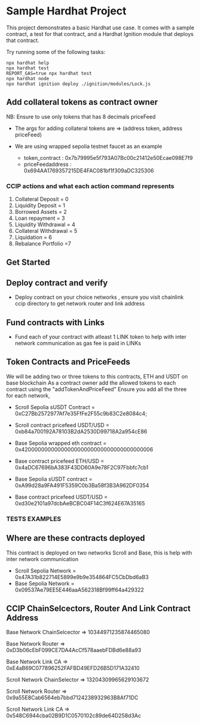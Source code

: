 # Sample Hardhat Project

This project demonstrates a basic Hardhat use case. It comes with a sample contract, a test for that contract, and a Hardhat Ignition module that deploys that contract.

Try running some of the following tasks:

```shell
npx hardhat help
npx hardhat test
REPORT_GAS=true npx hardhat test
npx hardhat node
npx hardhat ignition deploy ./ignition/modules/Lock.js
```


## Add collateral tokens as contract owner

NB: Ensure to use only tokens that has 8 decimals priceFeed
 - The args for adding collateral tokens are  => (address token, address priceFeed)
 - We are using wrapped sepolia testnet faucet as an example

    - token_contract : 0x7b79995e5f793A07Bc00c21412e50Ecae098E7f9
    - priceFeedaddress : 0x694AA1769357215DE4FAC081bf1f309aDC325306


### CCIP actions and what each action command represents

1. Collateral Deposit = 0
2. Liquidity Deposit = 1
3. Borrowed Assets = 2
4. Loan repayment = 3
5. Liquidity Withdrawal = 4
6. Collateral Withdrawal  = 5
7. Liquidation = 6
8. Rebalance Portfolio =7


## Get Started

   ## Deploy contract and verify 
 - Deploy contract on your choice networks , ensure you visit chainlink ccip directory to get network router and link address

 ## Fund contracts with Links
 - Fund each of your contract with atleast 1 LINK token to help with inter network communication as gas fee is paid in LINKs


## Token Contracts and PriceFeeds
We will be adding two or three tokens to this contracts, ETH and USDT on base blockchain 
As a contract owner add the allowed tokens to each contract using the "addTokenAndPriceFeed"
Ensure you add all the three for each network, 

- Scroll Sepolia sUSDT Contract = 0xC27Bb2572977Af7e35FfFe2F55c9b83C2e8084c4;
- Scroll contract pricefeed USDT/USD = 0xb84a700192A78103B2dA2530D99718A2a954cE86 


- Base Sepolia wrapped eth contract = 0x4200000000000000000000000000000000000006
- Base contract pricefeed ETH/USD = 0x4aDC67696bA383F43DD60A9e78F2C97Fbbfc7cb1


- Base Sepolia sUSDT contract = 0xA99d28a9FA491F5359C0b3Ba58f3B3A962DF0354
- Base contract pricefeed USDT/USD = 0xd30e2101a97dcbAeBCBC04F14C3f624E67A35165 


### TESTS EXAMPLES


## Where are these contracts deployed
This contract is deployed on two networks Scroll and Base, this is help with inter network communication

- Scroll Sepolia Network = 0x47A31b822714E5899e9b9e354864FC5CbDbd6aB3
- Base Sepolia Network = 0x09537Ae79EE5E446aaA562318Bf99ff64a429322



## CCIP ChainSelcectors, Router And Link Contract Address

 Base Network ChainSelcector => 10344971235874465080

 Base Network Router => 0xD3b06cEbF099CE7DA4AcCf578aaebFDBd6e88a93

 Base Network Link CA => 0xE4aB69C077896252FAFBD49EFD26B5D171A32410



 
 Scroll Network ChainSelector => 13204309965629103672

 Scroll Network Router  => 0x9a55E8Cab6564eb7bbd7124238932963B8Af71DC

 Scroll Network Link CA => 0x548C6944cba02B9D1C0570102c89de64D258d3Ac


